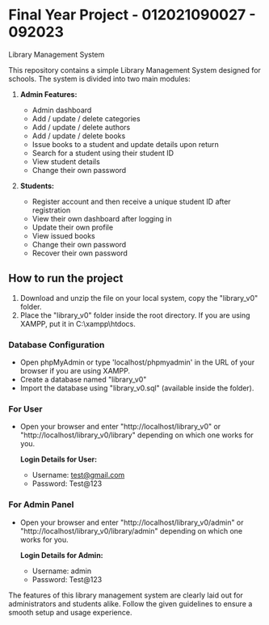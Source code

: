 # Final Year Project - 012021090027 - 092023

Library Management System

This repository contains a simple Library Management System designed for schools. The system is divided into two main modules:

1. **Admin Features:**
   
    - Admin dashboard
    - Add / update / delete categories
    - Add / update / delete authors
    - Add / update / delete books
    - Issue books to a student and update details upon return
    - Search for a student using their student ID
    - View student details
    - Change their own password

2. **Students:**
   
    - Register account and then receive a unique student ID after registration
    - View their own dashboard after logging in
    - Update their own profile
    - View issued books
    - Change their own password
    - Recover their own password

## How to run the project

1. Download and unzip the file on your local system, copy the "library_v0" folder.
2. Place the "library_v0" folder inside the root directory. If you are using XAMPP, put it in C:\xampp\htdocs.

### Database Configuration

- Open phpMyAdmin or type 'localhost/phpmyadmin' in the URL of your browser if you are using XAMPP.
- Create a database named "library_v0"
- Import the database using "library_v0.sql" (available inside the folder).

### For User

- Open your browser and enter "http://localhost/library_v0" or "http://localhost/library_v0/library" depending on which one works for you.
  
   **Login Details for User:**
   - Username: test@gmail.com
   - Password: Test@123

### For Admin Panel

- Open your browser and enter "http://localhost/library_v0/admin" or "http://localhost/library_v0/library/admin" depending on which one works for you.

   **Login Details for Admin:**
   - Username: admin
   - Password: Test@123

The features of this library management system are clearly laid out for administrators and students alike. Follow the given guidelines to ensure a smooth setup and usage experience.
